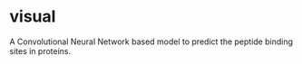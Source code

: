 # visual
A Convolutional Neural Network based model to predict the peptide binding sites in proteins.
